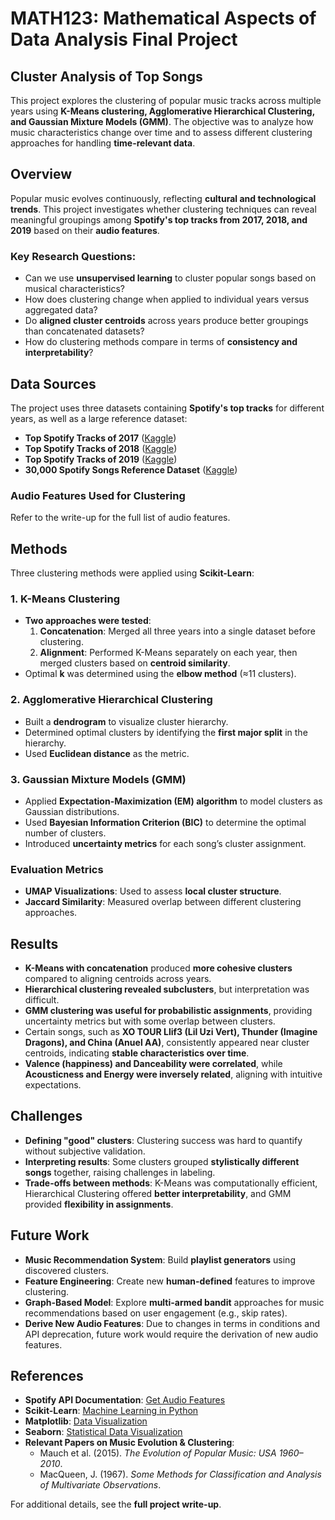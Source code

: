 # MATH123: Mathematical Aspects of Data Analysis Final Project  

## Cluster Analysis of Top Songs  

This project explores the clustering of popular music tracks across multiple years using **K-Means clustering, Agglomerative Hierarchical Clustering, and Gaussian Mixture Models (GMM)**. The objective was to analyze how music characteristics change over time and to assess different clustering approaches for handling **time-relevant data**.  

## Overview  

Popular music evolves continuously, reflecting **cultural and technological trends**. This project investigates whether clustering techniques can reveal meaningful groupings among **Spotify's top tracks from 2017, 2018, and 2019** based on their **audio features**.  

### Key Research Questions:  
- Can we use **unsupervised learning** to cluster popular songs based on musical characteristics?  
- How does clustering change when applied to individual years versus aggregated data?  
- Do **aligned cluster centroids** across years produce better groupings than concatenated datasets?  
- How do clustering methods compare in terms of **consistency and interpretability**?  

## Data Sources  

The project uses three datasets containing **Spotify's top tracks** for different years, as well as a large reference dataset:  

- **Top Spotify Tracks of 2017** ([Kaggle](https://www.kaggle.com/datasets/nadintamer/top-tracks-of-2017))  
- **Top Spotify Tracks of 2018** ([Kaggle](https://www.kaggle.com/datasets/nadintamer/top-spotify-tracks-of-2018))  
- **Top Spotify Tracks of 2019** ([Kaggle](https://www.kaggle.com/datasets/nadintamer/top-spotify-tracks-of-2019))  
- **30,000 Spotify Songs Reference Dataset** ([Kaggle](https://www.kaggle.com/datasets/joebeachcapital/30000-spotify-songs))  

### Audio Features Used for Clustering  

Refer to the write-up for the full list of audio features.

## Methods  

Three clustering methods were applied using **Scikit-Learn**:  

### 1. **K-Means Clustering**  
- **Two approaches were tested**:  
  1. **Concatenation**: Merged all three years into a single dataset before clustering.  
  2. **Alignment**: Performed K-Means separately on each year, then merged clusters based on **centroid similarity**.  
- Optimal **k** was determined using the **elbow method** (≈11 clusters).  

### 2. **Agglomerative Hierarchical Clustering**  
- Built a **dendrogram** to visualize cluster hierarchy.  
- Determined optimal clusters by identifying the **first major split** in the hierarchy.  
- Used **Euclidean distance** as the metric.  

### 3. **Gaussian Mixture Models (GMM)**  
- Applied **Expectation-Maximization (EM) algorithm** to model clusters as Gaussian distributions.  
- Used **Bayesian Information Criterion (BIC)** to determine the optimal number of clusters.  
- Introduced **uncertainty metrics** for each song’s cluster assignment.  

### Evaluation Metrics  
- **UMAP Visualizations**: Used to assess **local cluster structure**.  
- **Jaccard Similarity**: Measured overlap between different clustering approaches.  

## Results  

- **K-Means with concatenation** produced **more cohesive clusters** compared to aligning centroids across years.  
- **Hierarchical clustering revealed subclusters**, but interpretation was difficult.  
- **GMM clustering was useful for probabilistic assignments**, providing uncertainty metrics but with some overlap between clusters.  
- Certain songs, such as **XO TOUR Llif3 (Lil Uzi Vert), Thunder (Imagine Dragons), and China (Anuel AA)**, consistently appeared near cluster centroids, indicating **stable characteristics over time**.  
- **Valence (happiness) and Danceability were correlated**, while **Acousticness and Energy were inversely related**, aligning with intuitive expectations.  

## Challenges  

- **Defining "good" clusters**: Clustering success was hard to quantify without subjective validation.  
- **Interpreting results**: Some clusters grouped **stylistically different songs** together, raising challenges in labeling.  
- **Trade-offs between methods**: K-Means was computationally efficient, Hierarchical Clustering offered **better interpretability**, and GMM provided **flexibility in assignments**.  

## Future Work  

- **Music Recommendation System**: Build **playlist generators** using discovered clusters.  
- **Feature Engineering**: Create new **human-defined** features to improve clustering.  
- **Graph-Based Model**: Explore **multi-armed bandit** approaches for music recommendations based on user engagement (e.g., skip rates).
- **Derive New Audio Features**: Due to changes in terms in conditions and API deprecation, future work would require the derivation of new audio features.

## References  

- **Spotify API Documentation**: [Get Audio Features](https://developer.spotify.com/documentation/web-api/reference/get-audio-features)  
- **Scikit-Learn**: [Machine Learning in Python](https://scikit-learn.org/stable/)  
- **Matplotlib**: [Data Visualization](https://matplotlib.org/)  
- **Seaborn**: [Statistical Data Visualization](https://seaborn.pydata.org/)  
- **Relevant Papers on Music Evolution & Clustering**:  
  - Mauch et al. (2015). *The Evolution of Popular Music: USA 1960–2010*.  
  - MacQueen, J. (1967). *Some Methods for Classification and Analysis of Multivariate Observations*.  

For additional details, see the **full project write-up**.  
